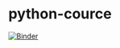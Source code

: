 # python-cource

[![Binder](https://mybinder.org/badge_logo.svg)](https://mybinder.org/v2/gh/olgaklischuk/python-cource.git/HEAD)
